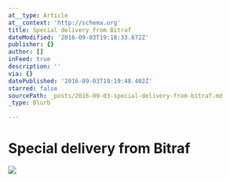```yaml
---
at__type: Article
at__context: 'http://schema.org'
title: Special delivery from Bitraf
dateModified: '2016-09-03T19:18:33.872Z'
publisher: {}
author: []
inFeed: true
description: ''
via: {}
datePublished: '2016-09-03T19:19:48.402Z'
starred: false
sourcePath: _posts/2016-09-03-special-delivery-from-bitraf.md
_type: Blurb

---
```

# Special delivery from Bitraf
![](https://the-grid-user-content.s3-us-west-2.amazonaws.com/a23b1d0a-663e-460b-967b-bc8e58600108.jpg)